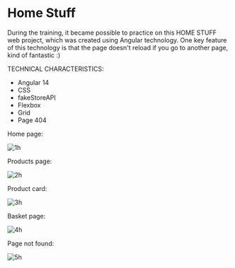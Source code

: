 # Home Stuff
During the training, it became possible to practice on this HOME STUFF web project, which was created using Angular technology. One key feature of this technology is that the page doesn't reload if you go to another page, kind of fantastic :)

TECHNICAL CHARACTERISTICS:
- Angular 14
- CSS
- fakeStoreAPI
- Flexbox
- Grid
- Page 404

Home page:

![1h](https://user-images.githubusercontent.com/87872240/185621541-ce52a63c-f03c-4315-8a2e-f4d11bc62f77.png)

Products page:

![2h](https://user-images.githubusercontent.com/87872240/185621612-d3acbbce-152c-4717-a371-9d972569aa14.png)

Product card:

![3h](https://user-images.githubusercontent.com/87872240/185621700-ecf139e7-157c-45ec-ba63-c9df72bc3bf2.png)

Basket page: 

![4h](https://user-images.githubusercontent.com/87872240/185621777-ea349f8a-6407-4509-928e-4c97761f93f3.png)

Page not found:

![5h](https://user-images.githubusercontent.com/87872240/185621863-1dd42601-2d9e-43b3-8897-76556e141362.png)
